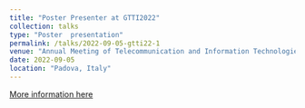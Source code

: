 ```yaml
---
title: "Poster Presenter at GTTI2022"
collection: talks
type: "Poster  presentation"
permalink: /talks/2022-09-05-gtti22-1
venue: "Annual Meeting of Telecommunication and Information Technologies Group"
date: 2022-09-05
location: "Padova, Italy"
---
```


[More information here](http://gtti2022.dei.unipd.it)

